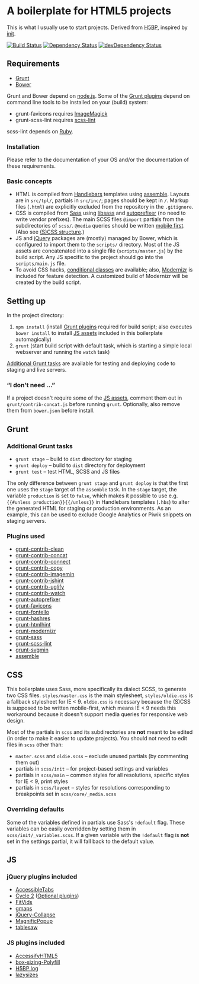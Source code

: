 # A boilerplate for HTML5 projects

This is what I usually use to start projects. Derived from [H5BP](https://github.com/h5bp/html5-boilerplate), inspired by [init](https://github.com/drublic/init).

[![Build Status](https://travis-ci.org/yellowled/yl-bp.svg?branch=master)](https://travis-ci.org/yellowled/yl-bp)
[![Dependency Status](https://david-dm.org/yellowled/yl-bp.svg)](https://david-dm.org/yellowled/yl-bp)
[![devDependency Status](https://david-dm.org/yellowled/yl-bp/dev-status.svg)](https://david-dm.org/yellowled/yl-bp#info=devDependencies)

## Requirements

* [Grunt](http://gruntjs.com)
* [Bower](http://bower.io)

Grunt and Bower depend on [node.js](http://nodejs.org). Some of the [Grunt plugins](#plugins-used) depend on command line tools to be installed on your (build) system:

* grunt-favicons requires [ImageMagick](http://imagemagick.org)
* grunt-scss-lint requires [scss-lint](https://github.com/causes/scss-lint)

scss-lint depends on [Ruby](http://www.ruby-lang.org).

### Installation

Please refer to the documentation of your OS and/or the documentation of these requirements.

### Basic concepts

* HTML is compiled from [Handlebars](http://handlebarsjs.com) templates using [assemble](http://assemble.io). Layouts are in `src/tpl/`, partials in `src/inc/`; pages should be kept in `/`. Markup files (`.html`) are explicitly excluded from the repository in the `.gitignore`.
* CSS is compiled from [Sass](http://sass-lang.com) using [libsass](http://libsass.org) and [autoprefixer](https://github.com/nDmitry/grunt-autoprefixer) (no need to write vendor prefixes). The main SCSS files `@import` partials from the subdirectories of `scss/`. `@media` queries should be written [mobile first](http://bradfrostweb.com/blog/web/mobile-first-responsive-web-design/). (Also see [(S)CSS structure](#css).)
* JS and [jQuery](http://jquery.com) packages are (mostly) managed by Bower, which is configured to import them to the `scripts/` directory. Most of the JS assets are concatenated into a single file (`scripts/master.js`) by the build script. Any JS specific to the project should go into the `scripts/main.js` file.
* To avoid CSS hacks, [conditional classes](http://www.paulirish.com/2008/conditional-stylesheets-vs-css-hacks-answer-neither/) are available; also, [Modernizr](http://modernizr.com) is included for feature detection. A customized build of Modernizr will be created by the build script.

## Setting up

In the project directory:

1. `npm install` (install [Grunt plugins](#plugins-used) required for build script; also executes `bower install` to install [JS assets](#js) included in this boilerplate automagically)
2. `grunt` (start build script with default task, which is starting a simple local webserver and running the `watch` task)

[Additional Grunt tasks](#additional-grunt-tasks) are available for testing and deploying code to staging and live servers.

### “I don't need …”

If a project doesn't require some of the [JS assets](#js), comment them out in `grunt/contrib-concat.js` before running `grunt`. Optionally, also remove them from `bower.json` before install.

## Grunt

### Additional Grunt tasks

* `grunt stage` – build to `dist` directory for staging
* `grunt deploy` – build to `dist` directory for deployment
* `grunt test` – test HTML, SCSS and JS files

The only difference between `grunt stage` and `grunt deploy` is that the first one uses the `stage` target of the `assemble` task. In the `stage` target, the variable `production` is set to `false`, which makes it possible to use e.g. `{{#unless production}}{{/unless}}` in Handlebars templates (`.hbs`) to alter the generated HTML for staging or production environments. As an example, this can be used to exclude Google Analytics or Piwik snippets on staging servers.

### Plugins used

* [grunt-contrib-clean](https://npmjs.org/package/grunt-contrib-clean)
* [grunt-contrib-concat](https://npmjs.org/package/grunt-contrib-concat)
* [grunt-contrib-connect](https://npmjs.org/package/grunt-contrib-connect)
* [grunt-contrib-copy](https://npmjs.org/package/grunt-contrib-copy)
* [grunt-contrib-imagemin](https://npmjs.org/package/grunt-contrib-imagemin)
* [grunt-contrib-jshint](https://npmjs.org/package/grunt-contrib-jshint)
* [grunt-contrib-uglify](https://npmjs.org/package/grunt-contrib-uglify)
* [grunt-contrib-watch](https://npmjs.org/package/grunt-contrib-watch)
* [grunt-autoprefixer](https://npmjs.org/package/grunt-autoprefixer)
* [grunt-favicons](https://npmjs.org/package/grunt-favicons)
* [grunt-fontello](https://npmjs.org/package/grunt-fontello)
* [grunt-hashres](https://npmjs.org/package/grunt-hashres)
* [grunt-htmlhint](https://npmjs.org/package/grunt-htmlhint)
* [grunt-modernizr](https://npmjs.org/package/grunt-modernizr)
* [grunt-sass](https://npmjs.org/package/grunt-sass)
* [grunt-scss-lint](https://www.npmjs.org/package/grunt-scss-lint)
* [grunt-svgmin](https://www.npmjs.org/package/grunt-svgmin)
* [assemble](https://www.npmjs.org/package/assemble)

## CSS

This boilerplate uses Sass, more specifically its dialect SCSS, to generate two CSS files. `styles/master.css` is the main stylesheet, `styles/oldie.css` is a fallback stylesheet for IE < 9. `oldie.css` is necessary because the (S)CSS is supposed to be written mobile-first, which means IE < 9 needs this workaround because it doesn't support media queries for responsive web design.

Most of the partials in `scss` and its subdirectories are **not** meant to be edited (in order to make it easier to update projects). You should not need to edit files in `scss` other than:

* `master.scss` and `oldie.scss` – exclude unused partials (by commenting them out)
* partials in `scss/init` – for project-based settings and variables
* partials in `scss/main` – common styles for all resolutions, specific styles for IE < 9, print styles
* partials in `scss/layout` – styles for resolutions corresponding to breakpoints set in `scss/core/_media.scss`

### Overriding defaults

Some of the variables defined in partials use Sass's `!default` flag. These variables can be easily overridden by setting them in `scss/init/_variables.scss`. If a given variable with the `!default` flag is **not** set in the settings partial, it will fall back to the default value.

## JS

### jQuery plugins included

* [AccessibleTabs](https://github.com/ginader/Accessible-Tabs)
* [Cycle 2](https://github.com/malsup/cycle2) ([Optional plugins](http://jquery.malsup.com/cycle2/download/#plugins))
* [FitVids](https://github.com/davatron5000/FitVids.js)
* [gmaps](https://github.com/hpneo/gmaps)
* [jQuery-Collapse](https://github.com/danielstocks/jQuery-Collapse/)
* [MagnificPopup](https://github.com/dimsemenov/Magnific-Popup)
* [tablesaw](https://github.com/filamentgroup/tablesaw)

### JS plugins included

* [AccessifyHTML5](https://github.com/yatil/accessifyhtml5.js)
* [box-sizing-Polyfill](https://github.com/Schepp/box-sizing-polyfill)
* [H5BP log](https://github.com/h5bp/html5-boilerplate/blob/master/src/js/plugins.js)
* [lazysizes](https://github.com/aFarkas/lazysizes)
